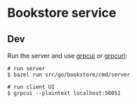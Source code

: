 # Bookstore service

## Dev

Run the server and use [grpcui][] or [grpcurl][]:

```console
# run server
$ bazel run src/go/bookstore/cmd/server

# run client UI
$ grpcui --plaintext localhost:50051
```

[grpcui]: https://github.com/fullstorydev/grpcui
[grpcurl]: https://github.com/fullstorydev/grpcurl
